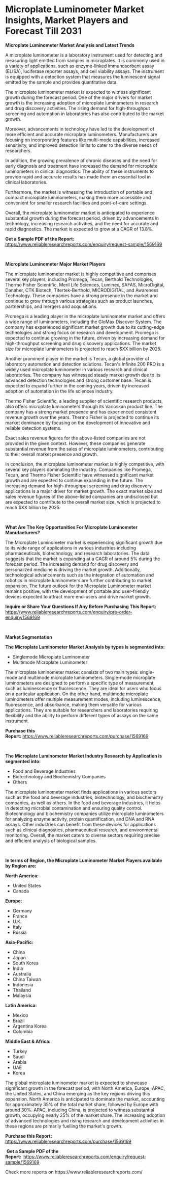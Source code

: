 <p><h1>Microplate Luminometer Market Insights, Market Players and Forecast Till 2031</h1></p><p><strong>Microplate Luminometer Market Analysis and Latest Trends</strong></p>
<p><p>A microplate luminometer is a laboratory instrument used for detecting and measuring light emitted from samples in microplates. It is commonly used in a variety of applications, such as enzyme-linked immunosorbent assay (ELISA), luciferase reporter assays, and cell viability assays. The instrument is equipped with a detection system that measures the luminescent signal emitted by the sample and provides quantitative data.</p><p>The microplate luminometer market is expected to witness significant growth during the forecast period. One of the major drivers for market growth is the increasing adoption of microplate luminometers in research and drug discovery activities. The rising demand for high-throughput screening and automation in laboratories has also contributed to the market growth.</p><p>Moreover, advancements in technology have led to the development of more efficient and accurate microplate luminometers. Manufacturers are focusing on incorporating features like multi-mode capabilities, increased sensitivity, and improved detection limits to cater to the diverse needs of researchers.</p><p>In addition, the growing prevalence of chronic diseases and the need for early diagnosis and treatment have increased the demand for microplate luminometers in clinical diagnostics. The ability of these instruments to provide rapid and accurate results has made them an essential tool in clinical laboratories.</p><p>Furthermore, the market is witnessing the introduction of portable and compact microplate luminometers, making them more accessible and convenient for smaller research facilities and point-of-care settings.</p><p>Overall, the microplate luminometer market is anticipated to experience substantial growth during the forecast period, driven by advancements in technology, increasing research activities, and the need for accurate and rapid diagnostics. The market is expected to grow at a CAGR of 13.8%.</p></p>
<p><strong>Get a Sample PDF of the Report:&nbsp;</strong> <a href="https://www.reliableresearchreports.com/enquiry/request-sample/1569169">https://www.reliableresearchreports.com/enquiry/request-sample/1569169</a></p>
<p>&nbsp;</p>
<p><strong>Microplate Luminometer Major Market Players</strong></p>
<p><p>The microplate luminometer market is highly competitive and comprises several key players, including Promega, Tecan, Berthold Technologies, Thermo Fisher Scientific, Meril Life Sciences, Luminex, SAFAS, MicroDigital, Danaher, CTK Biotech, Titertek-Berthold, MICRODIGITAL, and Awareness Technology. These companies have a strong presence in the market and continue to grow through various strategies such as product launches, partnerships, and mergers and acquisitions.</p><p>Promega is a leading player in the microplate luminometer market and offers a wide range of luminometers, including the GloMax Discover System. The company has experienced significant market growth due to its cutting-edge technologies and strong focus on research and development. Promega is expected to continue growing in the future, driven by increasing demand for high-throughput screening and drug discovery applications. The market size for microplate luminometers is projected to reach $XX billion by 2025.</p><p>Another prominent player in the market is Tecan, a global provider of laboratory automation and detection solutions. Tecan's Infinite 200 PRO is a widely used microplate luminometer in various research and clinical laboratories. The company has witnessed steady market growth due to its advanced detection technologies and strong customer base. Tecan is expected to expand further in the coming years, driven by increased adoption of automation in the life sciences industry.</p><p>Thermo Fisher Scientific, a leading supplier of scientific research products, also offers microplate luminometers through its Varioskan product line. The company has a strong market presence and has experienced consistent revenue growth over the years. Thermo Fisher is projected to continue its market dominance by focusing on the development of innovative and reliable detection systems.</p><p>Exact sales revenue figures for the above-listed companies are not provided in the given context. However, these companies generate substantial revenue from the sales of microplate luminometers, contributing to their overall market presence and growth.</p><p>In conclusion, the microplate luminometer market is highly competitive, with several key players dominating the industry. Companies like Promega, Tecan, and Thermo Fisher Scientific have witnessed significant market growth and are expected to continue expanding in the future. The increasing demand for high-throughput screening and drug discovery applications is a major driver for market growth. The exact market size and sales revenue figures of the above-listed companies are undisclosed but are expected to contribute to the overall market size, which is projected to reach $XX billion by 2025.</p></p>
<p>&nbsp;</p>
<p><strong>What Are The Key Opportunities For Microplate Luminometer Manufacturers?</strong></p>
<p><p>The Microplate Luminometer market is experiencing significant growth due to its wide range of applications in various industries including pharmaceuticals, biotechnology, and research laboratories. The data suggests that the market is expanding at a CAGR of around 5% during the forecast period. The increasing demand for drug discovery and personalized medicine is driving the market growth. Additionally, technological advancements such as the integration of automation and robotics in microplate luminometers are further contributing to market expansion. The future outlook for the Microplate Luminometer market remains positive, with the development of portable and user-friendly devices expected to attract more end-users and drive market growth.</p></p>
<p><strong>Inquire or Share Your Questions If Any Before Purchasing This Report:</strong> <a href="https://www.reliableresearchreports.com/enquiry/pre-order-enquiry/1569169">https://www.reliableresearchreports.com/enquiry/pre-order-enquiry/1569169</a></p>
<p>&nbsp;</p>
<p><strong>Market Segmentation</strong></p>
<p><strong>The Microplate Luminometer Market Analysis by types is segmented into:</strong></p>
<p><ul><li>Singlemode Microplate Luminometer</li><li>Multimode Microplate Luminometer</li></ul></p>
<p><p>The microplate luminometer market consists of two main types: single-mode and multimode microplate luminometers. Single-mode microplate luminometers are designed to perform a specific type of measurement, such as luminescence or fluorescence. They are ideal for users who focus on a particular application. On the other hand, multimode microplate luminometers offer multiple measurement modes, including luminescence, fluorescence, and absorbance, making them versatile for various applications. They are suitable for researchers and laboratories requiring flexibility and the ability to perform different types of assays on the same instrument.</p></p>
<p><strong>Purchase this Report:&nbsp;</strong><a href="https://www.reliableresearchreports.com/purchase/1569169">https://www.reliableresearchreports.com/purchase/1569169</a></p>
<p>&nbsp;</p>
<p><strong>The Microplate Luminometer Market Industry Research by Application is segmented into:</strong></p>
<p><ul><li>Food and Beverage Industries</li><li>Biotechnology and Biochemistry Companies</li><li>Others</li></ul></p>
<p><p>The microplate luminometer market finds applications in various sectors such as the food and beverage industries, biotechnology, and biochemistry companies, as well as others. In the food and beverage industries, it helps in detecting microbial contamination and ensuring quality control. Biotechnology and biochemistry companies utilize microplate luminometers for analyzing enzyme activity, protein quantification, and DNA and RNA assays. Other industries can benefit from these devices for applications such as clinical diagnostics, pharmaceutical research, and environmental monitoring. Overall, the market caters to diverse sectors requiring precise and efficient analysis of biological samples.</p></p>
<p>&nbsp;</p>
<p><strong>In terms of Region, the Microplate Luminometer Market Players available by Region are:</strong></p>
<p>
    <p> <strong> North America: </strong>
        <ul>
            <li>United States</li>
            <li>Canada</li>
        </ul>
        </p> 
    <p> <strong> Europe: </strong>
        <ul>
            <li>Germany</li>
            <li>France</li>
            <li>U.K.</li>
            <li>Italy</li>
            <li>Russia</li>
        </ul>
        </p> 
    <p> <strong> Asia-Pacific: </strong>
        <ul>
            <li>China</li>
            <li>Japan</li>
            <li>South Korea</li>
            <li>India</li>
            <li>Australia</li>
            <li>China Taiwan</li>
            <li>Indonesia</li>
            <li>Thailand</li>
            <li>Malaysia</li>
        </ul>
        </p> 
    <p> <strong> Latin America: </strong>
        <ul>
            <li>Mexico</li>
            <li>Brazil</li>
            <li>Argentina Korea</li>
            <li>Colombia</li>
        </ul>
        </p> 
    <p> <strong> Middle East & Africa: </strong>
        <ul>
            <li>Turkey</li>
            <li>Saudi</li>
            <li>Arabia</li>
            <li>UAE</li>
            <li>Korea</li>
        </ul>
    </p>
    </p>
<p><p>The global microplate luminometer market is expected to showcase significant growth in the forecast period, with North America, Europe, APAC, the United States, and China emerging as the key regions driving this expansion. North America is anticipated to dominate the market, accounting for approximately 35% of the total market share, followed by Europe with around 30%. APAC, including China, is projected to witness substantial growth, occupying nearly 25% of the market share. The increasing adoption of advanced technologies and rising research and development activities in these regions are primarily fuelling the market's growth.</p></p>
<p><strong>Purchase this Report: </strong><a href="https://www.reliableresearchreports.com/purchase/1569169">https://www.reliableresearchreports.com/purchase/1569169</a></p>
<p>&nbsp;<strong>Get a Sample PDF of the Report:&nbsp;&nbsp;</strong><a href="https://www.reliableresearchreports.com/enquiry/request-sample/1569169">https://www.reliableresearchreports.com/enquiry/request-sample/1569169</a></p>
<p><strong></strong></p>
<p>Check more reports on https://www.reliableresearchreports.com/</p>